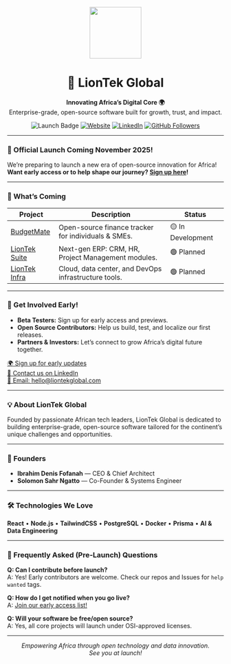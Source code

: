 <p align="center">
  <img src="https://raw.githubusercontent.com/LionTek-Global/.github/main/profile/liontek-logo.png" width="120" />
</p>

<h1 align="center">🦁 LionTek Global</h1>
<p align="center">
  <strong>Innovating Africa’s Digital Core 🌍</strong><br/>
  Enterprise-grade, open-source software built for growth, trust, and impact.
</p>

<p align="center">
  <img src="https://img.shields.io/badge/Official%20Launch-Coming%20November%202025-orange?style=flat-square" alt="Launch Badge"/>
  <a href="https://liontekglobal.com"><img src="https://img.shields.io/badge/Website-LionTekGlobal.com-1e90ff?style=flat-square" alt="Website"></a>
  <a href="https://linkedin.com/company/liontek-global"><img src="https://img.shields.io/badge/LinkedIn-Follow-0a66c2?style=flat-square&logo=linkedin" alt="LinkedIn"></a>
  <a href="https://github.com/LionTek-Global"><img src="https://img.shields.io/github/followers/LionTek-Global?style=flat-square" alt="GitHub Followers"></a>
</p>

---

### 🚀 Official Launch Coming November 2025!

We’re preparing to launch a new era of open-source innovation for Africa!  
**Want early access or to help shape our journey? [Sign up here](https://liontekglobal.com/launch)!**

---

### 🧩 What’s Coming

| Project | Description | Status |
|---------|-------------|--------|
| [BudgetMate](https://github.com/LionTek-Global/budgetmate) | Open-source finance tracker for individuals & SMEs. | 🟡 In Development |
| [LionTek Suite](https://github.com/LionTek-Global/liontek-suite) | Next-gen ERP: CRM, HR, Project Management modules. | 🟢 Planned |
| [LionTek Infra](https://github.com/LionTek-Global/liontek-infra) | Cloud, data center, and DevOps infrastructure tools. | 🟢 Planned |

---

### 🤝 Get Involved Early!

- **Beta Testers:** Sign up for early access and previews.
- **Open Source Contributors:** Help us build, test, and localize our first releases.
- **Partners & Investors:** Let’s connect to grow Africa’s digital future together.

[🌍 Sign up for early updates](https://liontekglobal.com/launch)  
[💼 Contact us on LinkedIn](https://linkedin.com/company/liontek-global)  
[📧 Email: hello@liontekglobal.com](mailto:hello@liontekglobal.com)

---

### 💡 About LionTek Global

Founded by passionate African tech leaders, LionTek Global is dedicated to building enterprise-grade, open-source software tailored for the continent’s unique challenges and opportunities.

---

### 💼 Founders

- **Ibrahim Denis Fofanah** — CEO & Chief Architect  
- **Solomon Sahr Ngatto** — Co-Founder & Systems Engineer  

---

### 🛠️ Technologies We Love

**React** • **Node.js** • **TailwindCSS** • **PostgreSQL** • **Docker** • **Prisma** • **AI & Data Engineering**

---

### 💬 Frequently Asked (Pre-Launch) Questions

**Q: Can I contribute before launch?**  
A: Yes! Early contributors are welcome. Check our repos and Issues for `help wanted` tags.

**Q: How do I get notified when you go live?**  
A: [Join our early access list!](https://liontekglobal.com/launch)

**Q: Will your software be free/open source?**  
A: Yes, all core projects will launch under OSI-approved licenses.

---

<p align="center">
  <i>Empowering Africa through open technology and data innovation.<br>
  See you at launch!</i>
</p>
